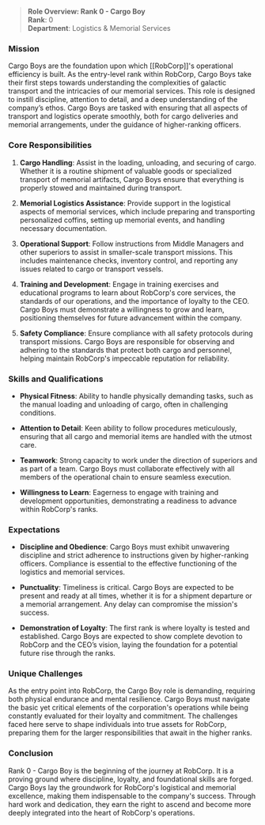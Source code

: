 > **Role Overview: Rank 0 - Cargo Boy**  
> **Rank**: 0  
> **Department**: Logistics & Memorial Services

### Mission

Cargo Boys are the foundation upon which [[RobCorp]]'s operational efficiency is built. As the entry-level rank within RobCorp, Cargo Boys take their first steps towards understanding the complexities of galactic transport and the intricacies of our memorial services. This role is designed to instill discipline, attention to detail, and a deep understanding of the company’s ethos. Cargo Boys are tasked with ensuring that all aspects of transport and logistics operate smoothly, both for cargo deliveries and memorial arrangements, under the guidance of higher-ranking officers.

### Core Responsibilities

1. **Cargo Handling**: Assist in the loading, unloading, and securing of cargo. Whether it is a routine shipment of valuable goods or specialized transport of memorial artifacts, Cargo Boys ensure that everything is properly stowed and maintained during transport.
    
2. **Memorial Logistics Assistance**: Provide support in the logistical aspects of memorial services, which include preparing and transporting personalized coffins, setting up memorial events, and handling necessary documentation.
    
3. **Operational Support**: Follow instructions from Middle Managers and other superiors to assist in smaller-scale transport missions. This includes maintenance checks, inventory control, and reporting any issues related to cargo or transport vessels.
    
4. **Training and Development**: Engage in training exercises and educational programs to learn about RobCorp's core services, the standards of our operations, and the importance of loyalty to the CEO. Cargo Boys must demonstrate a willingness to grow and learn, positioning themselves for future advancement within the company.
    
5. **Safety Compliance**: Ensure compliance with all safety protocols during transport missions. Cargo Boys are responsible for observing and adhering to the standards that protect both cargo and personnel, helping maintain RobCorp's impeccable reputation for reliability.
    

### Skills and Qualifications

- **Physical Fitness**: Ability to handle physically demanding tasks, such as the manual loading and unloading of cargo, often in challenging conditions.
    
- **Attention to Detail**: Keen ability to follow procedures meticulously, ensuring that all cargo and memorial items are handled with the utmost care.
    
- **Teamwork**: Strong capacity to work under the direction of superiors and as part of a team. Cargo Boys must collaborate effectively with all members of the operational chain to ensure seamless execution.
    
- **Willingness to Learn**: Eagerness to engage with training and development opportunities, demonstrating a readiness to advance within RobCorp's ranks.
    

### Expectations

- **Discipline and Obedience**: Cargo Boys must exhibit unwavering discipline and strict adherence to instructions given by higher-ranking officers. Compliance is essential to the effective functioning of the logistics and memorial services.
    
- **Punctuality**: Timeliness is critical. Cargo Boys are expected to be present and ready at all times, whether it is for a shipment departure or a memorial arrangement. Any delay can compromise the mission's success.
    
- **Demonstration of Loyalty**: The first rank is where loyalty is tested and established. Cargo Boys are expected to show complete devotion to RobCorp and the CEO’s vision, laying the foundation for a potential future rise through the ranks.
    

### Unique Challenges

As the entry point into RobCorp, the Cargo Boy role is demanding, requiring both physical endurance and mental resilience. Cargo Boys must navigate the basic yet critical elements of the corporation's operations while being constantly evaluated for their loyalty and commitment. The challenges faced here serve to shape individuals into true assets for RobCorp, preparing them for the larger responsibilities that await in the higher ranks.

### Conclusion

Rank 0 - Cargo Boy is the beginning of the journey at RobCorp. It is a proving ground where discipline, loyalty, and foundational skills are forged. Cargo Boys lay the groundwork for RobCorp's logistical and memorial excellence, making them indispensable to the company's success. Through hard work and dedication, they earn the right to ascend and become more deeply integrated into the heart of RobCorp's operations.